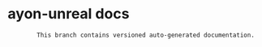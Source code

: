 # ayon-unreal docs

            This branch contains versioned auto-generated documentation.

            